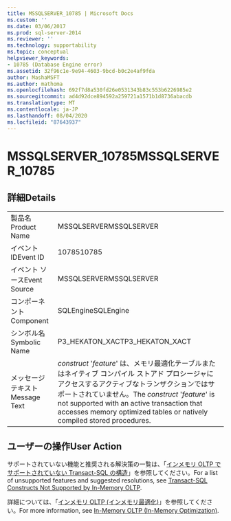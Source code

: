 ```yaml
---
title: MSSQLSERVER_10785 | Microsoft Docs
ms.custom: ''
ms.date: 03/06/2017
ms.prod: sql-server-2014
ms.reviewer: ''
ms.technology: supportability
ms.topic: conceptual
helpviewer_keywords:
- 10785 (Database Engine error)
ms.assetid: 32f96c1e-9e94-4603-9bcd-b0c2e4af9fda
author: MashaMSFT
ms.author: mathoma
ms.openlocfilehash: 692f7d8a530fd26e0531343b83c553b6226985e2
ms.sourcegitcommit: ad4d92dce894592a259721a1571b1d8736abacdb
ms.translationtype: MT
ms.contentlocale: ja-JP
ms.lasthandoff: 08/04/2020
ms.locfileid: "87643937"
---
```

# <a name="mssqlserver_10785"></a><span data-ttu-id="e36bc-102">MSSQLSERVER_10785</span><span class="sxs-lookup"><span data-stu-id="e36bc-102">MSSQLSERVER_10785</span></span>
    
## <a name="details"></a><span data-ttu-id="e36bc-103">詳細</span><span class="sxs-lookup"><span data-stu-id="e36bc-103">Details</span></span>  
  
|||  
|-|-|  
|<span data-ttu-id="e36bc-104">製品名</span><span class="sxs-lookup"><span data-stu-id="e36bc-104">Product Name</span></span>|<span data-ttu-id="e36bc-105">MSSQLSERVER</span><span class="sxs-lookup"><span data-stu-id="e36bc-105">MSSQLSERVER</span></span>|  
|<span data-ttu-id="e36bc-106">イベント ID</span><span class="sxs-lookup"><span data-stu-id="e36bc-106">Event ID</span></span>|<span data-ttu-id="e36bc-107">10785</span><span class="sxs-lookup"><span data-stu-id="e36bc-107">10785</span></span>|  
|<span data-ttu-id="e36bc-108">イベント ソース</span><span class="sxs-lookup"><span data-stu-id="e36bc-108">Event Source</span></span>|<span data-ttu-id="e36bc-109">MSSQLSERVER</span><span class="sxs-lookup"><span data-stu-id="e36bc-109">MSSQLSERVER</span></span>|  
|<span data-ttu-id="e36bc-110">コンポーネント</span><span class="sxs-lookup"><span data-stu-id="e36bc-110">Component</span></span>|<span data-ttu-id="e36bc-111">SQLEngine</span><span class="sxs-lookup"><span data-stu-id="e36bc-111">SQLEngine</span></span>|  
|<span data-ttu-id="e36bc-112">シンボル名</span><span class="sxs-lookup"><span data-stu-id="e36bc-112">Symbolic Name</span></span>|<span data-ttu-id="e36bc-113">P3_HEKATON_XACT</span><span class="sxs-lookup"><span data-stu-id="e36bc-113">P3_HEKATON_XACT</span></span>|  
|<span data-ttu-id="e36bc-114">メッセージ テキスト</span><span class="sxs-lookup"><span data-stu-id="e36bc-114">Message Text</span></span>|<span data-ttu-id="e36bc-115">*construct* '*feature*' は、メモリ最適化テーブルまたはネイティブ コンパイル ストアド プロシージャにアクセスするアクティブなトランザクションではサポートされていません。</span><span class="sxs-lookup"><span data-stu-id="e36bc-115">The *construct* '*feature*' is not supported with an active transaction that accesses memory optimized tables or natively compiled stored procedures.</span></span>|  
  
## <a name="user-action"></a><span data-ttu-id="e36bc-116">ユーザーの操作</span><span class="sxs-lookup"><span data-stu-id="e36bc-116">User Action</span></span>  
 <span data-ttu-id="e36bc-117">サポートされていない機能と推奨される解決策の一覧は、「[インメモリ OLTP でサポートされていない Transact-SQL の構造](../in-memory-oltp/transact-sql-constructs-not-supported-by-in-memory-oltp.md)」を参照してください。</span><span class="sxs-lookup"><span data-stu-id="e36bc-117">For a list of unsupported features and suggested resolutions, see [Transact-SQL Constructs Not Supported by In-Memory OLTP](../in-memory-oltp/transact-sql-constructs-not-supported-by-in-memory-oltp.md).</span></span>  
  
 <span data-ttu-id="e36bc-118">詳細については、「[インメモリ OLTP &#40;インメモリ最適化&#41;](../in-memory-oltp/in-memory-oltp-in-memory-optimization.md)」を参照してください。</span><span class="sxs-lookup"><span data-stu-id="e36bc-118">For more information, see [In-Memory OLTP &#40;In-Memory Optimization&#41;](../in-memory-oltp/in-memory-oltp-in-memory-optimization.md).</span></span>  
  
  
